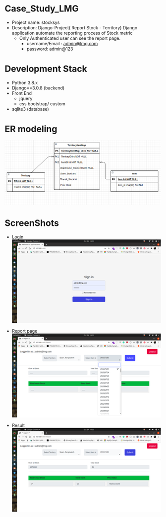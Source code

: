 # Case_Study_LMG 
- Project name: stocksys
- Description: Django-Project( Report Stock - Territory) Django application automate the reporting process of Stock metric 
    - Only Authenticated user can see the report page.
        - username/Email : admin@lmg.com
        - password: admin@123

# Development Stack
- Python 3.8.x 
- Django==3.0.8 (backend)
- Front End
  - jquery
  - css bootstrap/ custom
-  sqlite3 (database)
  
# ER modeling 
![ER-Model](https://github.com/Rahul1chandra/Case_Study_LMG/blob/main/ER_modeling.png)
  
# ScreenShots
- Login
![Login](https://github.com/Rahul1chandra/Case_Study_LMG/blob/main/login.png)

 - Report page
![Login](https://github.com/Rahul1chandra/Case_Study_LMG/blob/main/select_field_.png)
 
 - Result 
 ![Login](https://github.com/Rahul1chandra/Case_Study_LMG/blob/main/some_more.png)
